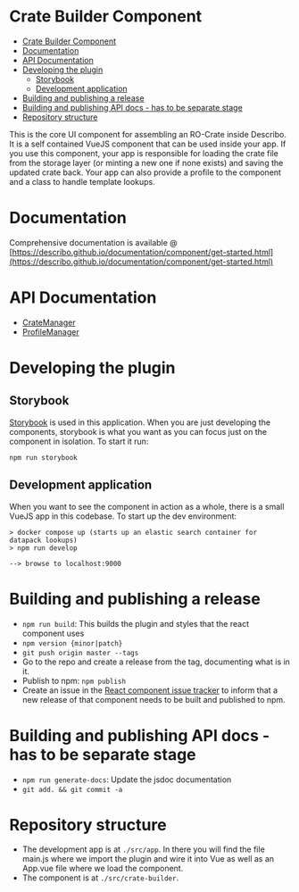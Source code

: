 # Crate Builder Component

- [Crate Builder Component](#crate-builder-component)
- [Documentation](#documentation)
- [API Documentation](#api-documentation)
- [Developing the plugin](#developing-the-plugin)
  - [Storybook](#storybook)
  - [Development application](#development-application)
- [Building and publishing a release](#building-and-publishing-a-release)
- [Building and publishing API docs - has to be separate stage](#building-and-publishing-api-docs---has-to-be-separate-stage)
- [Repository structure](#repository-structure)

This is the core UI component for assembling an RO-Crate inside Describo. It is a self contained
VueJS component that can be used inside your app. If you use this component, your app is responsible
for loading the crate file from the storage layer (or minting a new one if none exists) and saving
the updated crate back. Your app can also provide a profile to the component and a class to handle
template lookups.

# Documentation

Comprehensive documentation is available @
[https://describo.github.io/documentation/component/get-started.html](https://describo.github.io/documentation/component/get-started.html)

# API Documentation

-   [CrateManager](https://describo.github.io/crate-builder-component/CrateManager.html)
-   [ProfileManager](https://describo.github.io/crate-builder-component/ProfileManager.html)

# Developing the plugin

## Storybook

[Storybook](storybook.js.org/) is used in this application. When you are just developing the
components, storybook is what you want as you can focus just on the component in isolation. To start
it run:

```
npm run storybook
```

## Development application

When you want to see the component in action as a whole, there is a small VueJS app in this
codebase. To start up the dev environment:

```
> docker compose up (starts up an elastic search container for datapack lookups)
> npm run develop

--> browse to localhost:9000
```

# Building and publishing a release

-   `npm run build`: This builds the plugin and styles that the react component uses
-   `npm version {minor|patch}`
-   `git push origin master --tags`
-   Go to the repo and create a release from the tag, documenting what is in it.
-   Publish to npm: `npm publish`
-   Create an issue in the
    [React component issue tracker](https://github.com/describo/crate-builder-component-react/issues)
    to inform that a new release of that component needs to be built and published to npm.

# Building and publishing API docs - has to be separate stage

-   `npm run generate-docs`: Update the jsdoc documentation
-   `git add. && git commit -a`

# Repository structure

-   The development app is at `./src/app`. In there you will find the file main.js where we import
    the plugin and wire it into Vue as well as an App.vue file where we load the component.
-   The component is at `./src/crate-builder`.
